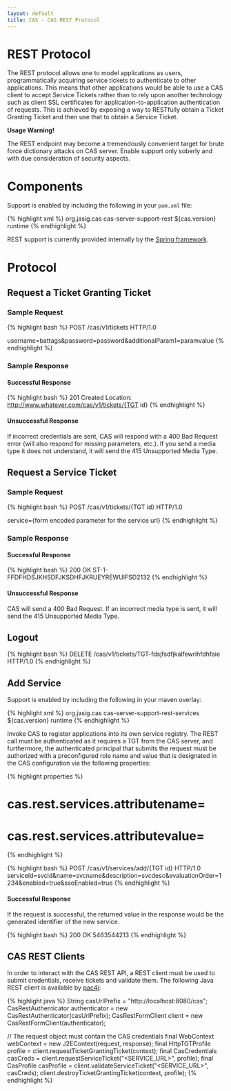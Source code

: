 ```yaml
---
layout: default
title: CAS - CAS REST Protocol
---
```


# REST Protocol
The REST protocol allows one to model applications as users, programmatically acquiring
service tickets to authenticate to other applications. This means that other applications would be able
to use a CAS client  to accept Service Tickets rather than to rely upon another technology such as
client SSL certificates for application-to-application authentication of requests. This is achieved
by exposing a way to RESTfully obtain a Ticket Granting Ticket and then use that to obtain a Service Ticket.

<div class="alert alert-warning"><strong>Usage Warning!</strong><p>The REST endpoint may
 become a tremendously convenient target for brute force dictionary attacks on CAS server. Enable support
 only soberly and with due consideration of security aspects.</p></div>

# Components
Support is enabled by including the following in your `pom.xml` file:

{% highlight xml %}
<dependency>
    <groupId>org.jasig.cas</groupId>
    <artifactId>cas-server-support-rest</artifactId>
    <version>${cas.version}</version>
    <scope>runtime</scope>
</dependency>
{% endhighlight %}

REST support is currently provided internally by the [Spring framework](http://spring.io/guides/gs/rest-service/).

# Protocol

## Request a Ticket Granting Ticket

### Sample Request
{% highlight bash %}
POST /cas/v1/tickets HTTP/1.0

username=battags&password=password&additionalParam1=paramvalue
{% endhighlight %}

### Sample Response

#### Successful Response
{% highlight bash %}
201 Created
Location: http://www.whatever.com/cas/v1/tickets/{TGT id}
{% endhighlight %}

#### Unsuccessful Response
If incorrect credentials are sent, CAS will respond with a 400 Bad Request error
(will also respond for missing parameters, etc.). If you send a media type
it does not understand, it will send the 415 Unsupported Media Type.

## Request a Service Ticket

### Sample Request
{% highlight bash %}
POST /cas/v1/tickets/{TGT id} HTTP/1.0

service={form encoded parameter for the service url}
{% endhighlight %}

### Sample Response

#### Successful Response
{% highlight bash %}
200 OK
ST-1-FFDFHDSJKHSDFJKSDHFJKRUEYREWUIFSD2132
{% endhighlight %}
#### Unsuccessful Response
CAS will send a 400 Bad Request. If an incorrect media type is
sent, it will send the 415 Unsupported Media Type.

## Logout
{% highlight bash %}
DELETE /cas/v1/tickets/TGT-fdsjfsdfjkalfewrihfdhfaie HTTP/1.0
{% endhighlight %}

## Add Service

Support is enabled by including the following in your maven overlay:

{% highlight xml %}
<dependency>
    <groupId>org.jasig.cas</groupId>
    <artifactId>cas-server-support-rest-services</artifactId>
    <version>${cas.version}</version>
    <scope>runtime</scope>
</dependency>
{% endhighlight %}

Invoke CAS to register applications into its own service registry. The REST
call must be authenticated as it requires a TGT from the CAS server, and furthermore,
the authenticated principal that submits the request must be authorized with a
preconfigured role name and value that is designated in the CAS configuration
via the following properties:

{% highlight properties %}
# cas.rest.services.attributename=
# cas.rest.services.attributevalue=
{% endhighlight %}

{% highlight bash %}
POST /cas/v1/services/add/{TGT id} HTTP/1.0
serviceId=svcid&name=svcname&description=svcdesc&evaluationOrder=1234&enabled=true&ssoEnabled=true
{% endhighlight %}

#### Successful Response
If the request is successful, the returned value in the response would be
the generated identifier of the new service.

{% highlight bash %}
200 OK
5463544213
{% endhighlight %}

## CAS REST Clients
In order to interact with the CAS REST API, a REST client must be used to submit credentials,
receive tickets and validate them. The following Java REST client is available
by [pac4j](https://github.com/pac4j/pac4j):

{% highlight java %}
String casUrlPrefix = "http://localhost:8080/cas";
CasRestAuthenticator authenticator = new CasRestAuthenticator(casUrlPrefix);
CasRestFormClient client = new CasRestFormClient(authenticator);

// The request object must contain the CAS credentials
final WebContext webContext = new J2EContext(request, response);
final HttpTGTProfile profile = client.requestTicketGrantingTicket(context);
final CasCredentials casCreds = client.requestServiceTicket("<SERVICE_URL>", profile);
final CasProfile casProfile = client.validateServiceTicket("<SERVICE_URL>", casCreds);
client.destroyTicketGrantingTicket(context, profile);
{% endhighlight %}
